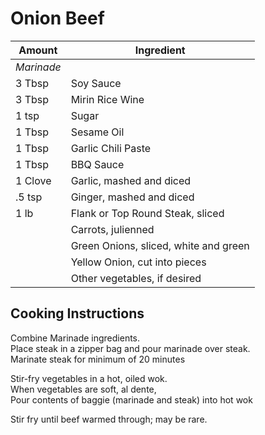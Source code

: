 # Onion Beef  
  
|Amount|Ingredient|  
|----|----|  
*Marinade*|  
3 Tbsp | Soy Sauce  
3 Tbsp | Mirin Rice Wine  
1 tsp | Sugar  
1 Tbsp | Sesame Oil  
1 Tbsp | Garlic Chili Paste  
1 Tbsp | BBQ Sauce  
1 Clove | Garlic, mashed and diced  
.5 tsp | Ginger, mashed and diced  
1 lb | Flank or Top Round Steak, sliced  
|| Carrots, julienned  
|| Green Onions, sliced, white and green  
|| Yellow Onion, cut into pieces  
|| Other vegetables, if desired  
  
## Cooking Instructions  
Combine Marinade ingredients.  
Place steak in a zipper bag and pour marinade over steak.  
Marinate steak for minimum of 20 minutes  
  
Stir-fry vegetables in a hot, oiled wok.  
When vegetables are soft, al dente,  
Pour contents of baggie (marinade and steak) into hot wok  
  
Stir fry until beef warmed through; may be rare.  
  